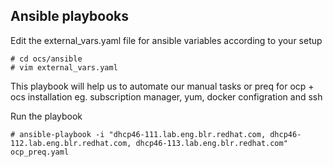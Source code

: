## Ansible playbooks

Edit the external_vars.yaml file for ansible variables according to your setup
```
# cd ocs/ansible
# vim external_vars.yaml
```

This playbook will help us to automate our manual tasks or preq for ocp + ocs installation
eg. subscription manager, yum, docker configration and ssh

Run the playbook
```
# ansible-playbook -i "dhcp46-111.lab.eng.blr.redhat.com, dhcp46-112.lab.eng.blr.redhat.com, dhcp46-113.lab.eng.blr.redhat.com" ocp_preq.yaml
```

